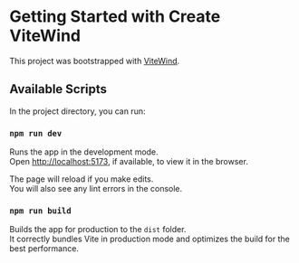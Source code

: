 # Getting Started with Create ViteWind

This project was bootstrapped with [ViteWind](https://vitewind.pages.dev).

## Available Scripts

In the project directory, you can run:

### `npm run dev`

Runs the app in the development mode.\
Open [http://localhost:5173](http://localhost:5173), if available, to view it in the browser.

The page will reload if you make edits.\
You will also see any lint errors in the console.

### `npm run build`

Builds the app for production to the `dist` folder.\
It correctly bundles Vite in production mode and optimizes the build for the best performance.
